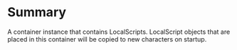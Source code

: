 # Summary
A container instance that contains LocalScripts.  LocalScript objects that are placed in this container will be copied to new characters on startup.